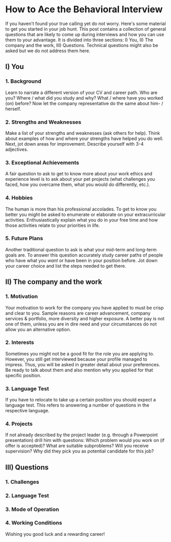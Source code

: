 # How to Ace the Behavioral Interview

If you haven't found your true calling yet do not worry. Here's some material to get you started in your job hunt. This post contains a collection of general questions that are likely to come up during interviews and how you can use them to your advantage. It is divided into three sections: I) You, II) The company and the work, III) Questions. Technical questions might also be asked but we do not address them here.

## I) You
### 1. Background
Learn to narrate a different version of your CV and career path. Who are you? Where / what did you study and why? What / where have you worked (on) before? Now let the company representative do the same about him- / herself.
### 2. Strengths and Weaknesses
Make a list of your strengths and weaknesses (ask others for help). Think about examples of how and where your strengths have helped you do well. Next, jot down areas for improvement. Describe yourself with 3-4 adjectives.
### 3. Exceptional Achievements
A fair question to ask to get to know more about your work ethics and experience level is to ask about your pet projects (what challenges you faced, how you overcame them, what you would do differently, etc.).
### 4. Hobbies
The human is more than his professional accolades. To get to know you better you might be asked to enumerate or elaborate on your extracurricular activities. Enthusiastically explain what you do in your free time and how those activities relate to your priorities in life.
### 5. Future Plans
Another traditional question to ask is what your mid-term and long-term goals are. To answer this question accurately study career paths of people who have what you *want* or have been in your position before. Jot down your career choice and list the steps needed to get there.
## II) The company and the work
### 1. Motivation
Your motivation to work for the company you have applied to must be crisp and clear to you. Sample reasons are career advancement, company services & portfolio, more diversity and higher exposure. A better pay is not one of them, unless you are in dire need and your circumstances do not allow you an alternative option.
### 2. Interests
Sometimes you might not be a good fit for the role you are applying to. However, you still get interviewed because your profile managed to impress. Thus, you will be asked in greater detail about your preferences. Be ready to talk about them and also mention why you applied for that specific position.
### 3. Language Test
If you have to relocate to take up a certain position you should expect a language test. This refers to answering a number of questions in the respective language.
### 4. Projects
If not already described by the project leader (e.g. through a Powerpoint presentation) drill him with questions: Which problem would you work on (if offer is accepted)? What are suitable subproblems? Will you receive supervision? Why did they pick you as potential candidate for this job?

## III) Questions
### 1. Challenges
### 2. Language Test
### 3. Mode of Operation
### 4. Working Conditions


Wishing you good luck and a rewarding career!

